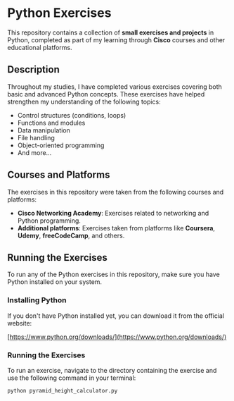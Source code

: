 # Python Exercises

This repository contains a collection of **small exercises and projects** in Python, completed as part of my learning through **Cisco** courses and other educational platforms.

## Description

Throughout my studies, I have completed various exercises covering both basic and advanced Python concepts. These exercises have helped strengthen my understanding of the following topics:

- Control structures (conditions, loops)
- Functions and modules
- Data manipulation
- File handling
- Object-oriented programming
- And more...

## Courses and Platforms

The exercises in this repository were taken from the following courses and platforms:

- **Cisco Networking Academy**: Exercises related to networking and Python programming.
- **Additional platforms**: Exercises taken from platforms like **Coursera**, **Udemy**, **freeCodeCamp**, and others.

## Running the Exercises

To run any of the Python exercises in this repository, make sure you have Python installed on your system.

### Installing Python

If you don't have Python installed yet, you can download it from the official website:

[https://www.python.org/downloads/](https://www.python.org/downloads/)

### Running the Exercises

To run an exercise, navigate to the directory containing the exercise and use the following command in your terminal:

```bash
python pyramid_height_calculator.py
